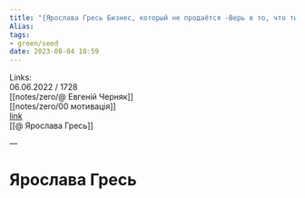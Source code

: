 ```yaml
---
title: "{Ярослава Гресь Бизнес, который не продаётся -Верь в то, что ты делаешь-  BIG MONEY 110}"
Alias: 
tags:
- green/seed
date: 2023-08-04 10:59
---
```

Links:  
06.06.2022 / 1728  
[[notes/zero/@ Евгеній Черняк]]  
[[notes/zero/00 мотивація]]  
[link](https://www.youtube.com/watch?v=pNKXyGBN-oM)  
[[@ Ярослава Гресь]]

— 
# Ярослава Гресь
